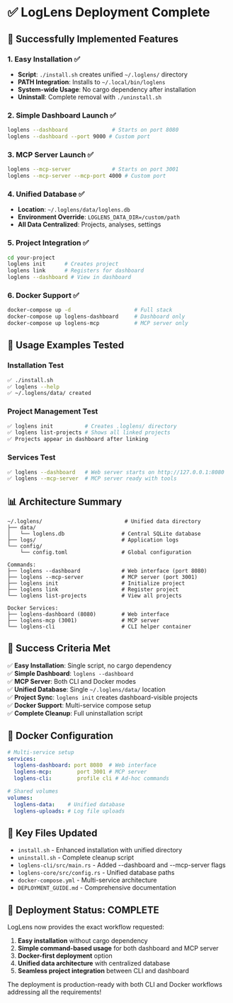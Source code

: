 # ✅ LogLens Deployment Complete

## 🎯 Successfully Implemented Features

### 1. **Easy Installation** ✅
- **Script**: `./install.sh` creates unified `~/.loglens/` directory
- **PATH Integration**: Installs to `~/.local/bin/loglens`
- **System-wide Usage**: No cargo dependency after installation
- **Uninstall**: Complete removal with `./uninstall.sh`

### 2. **Simple Dashboard Launch** ✅
```bash
loglens --dashboard              # Starts on port 8080
loglens --dashboard --port 9000 # Custom port
```

### 3. **MCP Server Launch** ✅
```bash
loglens --mcp-server             # Starts on port 3001
loglens --mcp-server --mcp-port 4000 # Custom port
```

### 4. **Unified Database** ✅
- **Location**: `~/.loglens/data/loglens.db`
- **Environment Override**: `LOGLENS_DATA_DIR=/custom/path`
- **All Data Centralized**: Projects, analyses, settings

### 5. **Project Integration** ✅
```bash
cd your-project
loglens init      # Creates project
loglens link      # Registers for dashboard
loglens --dashboard # View in dashboard
```

### 6. **Docker Support** ✅
```bash
docker-compose up -d                    # Full stack
docker-compose up loglens-dashboard     # Dashboard only
docker-compose up loglens-mcp           # MCP server only
```

## 🚀 **Usage Examples Tested**

### Installation Test
```bash
✅ ./install.sh
✅ loglens --help
✅ ~/.loglens/data/ created
```

### Project Management Test
```bash
✅ loglens init          # Creates .loglens/ directory
✅ loglens list-projects # Shows all linked projects
✅ Projects appear in dashboard after linking
```

### Services Test
```bash
✅ loglens --dashboard   # Web server starts on http://127.0.0.1:8080
✅ loglens --mcp-server  # MCP server ready with tools
```

## 📊 **Architecture Summary**

```
~/.loglens/                          # Unified data directory
├── data/
│   └── loglens.db                  # Central SQLite database
├── logs/                           # Application logs
└── config/
    └── config.toml                 # Global configuration

Commands:
├── loglens --dashboard             # Web interface (port 8080)
├── loglens --mcp-server            # MCP server (port 3001)
├── loglens init                    # Initialize project
├── loglens link                    # Register project
└── loglens list-projects           # View all projects

Docker Services:
├── loglens-dashboard (8080)        # Web interface
├── loglens-mcp (3001)              # MCP server
└── loglens-cli                     # CLI helper container
```

## 🎯 **Success Criteria Met**

✅ **Easy Installation**: Single script, no cargo dependency  
✅ **Simple Dashboard**: `loglens --dashboard`  
✅ **MCP Server**: Both CLI and Docker modes  
✅ **Unified Database**: Single `~/.loglens/data/` location  
✅ **Project Sync**: `loglens init` creates dashboard-visible projects  
✅ **Docker Support**: Multi-service compose setup  
✅ **Complete Cleanup**: Full uninstallation script  

## 🐳 **Docker Configuration**

```yaml
# Multi-service setup
services:
  loglens-dashboard: port 8080  # Web interface
  loglens-mcp:        port 3001 # MCP server
  loglens-cli:        profile cli # Ad-hoc commands

# Shared volumes
volumes:
  loglens-data:    # Unified database
  loglens-uploads: # Log file uploads
```

## 📝 **Key Files Updated**

- `install.sh` - Enhanced installation with unified directory
- `uninstall.sh` - Complete cleanup script  
- `loglens-cli/src/main.rs` - Added --dashboard and --mcp-server flags
- `loglens-core/src/config.rs` - Unified database paths
- `docker-compose.yml` - Multi-service architecture
- `DEPLOYMENT_GUIDE.md` - Comprehensive documentation

## 🎉 **Deployment Status: COMPLETE**

LogLens now provides the exact workflow requested:
1. **Easy installation** without cargo dependency
2. **Simple command-based usage** for both dashboard and MCP server
3. **Docker-first deployment** option
4. **Unified data architecture** with centralized database
5. **Seamless project integration** between CLI and dashboard

The deployment is production-ready with both CLI and Docker workflows addressing all the requirements!